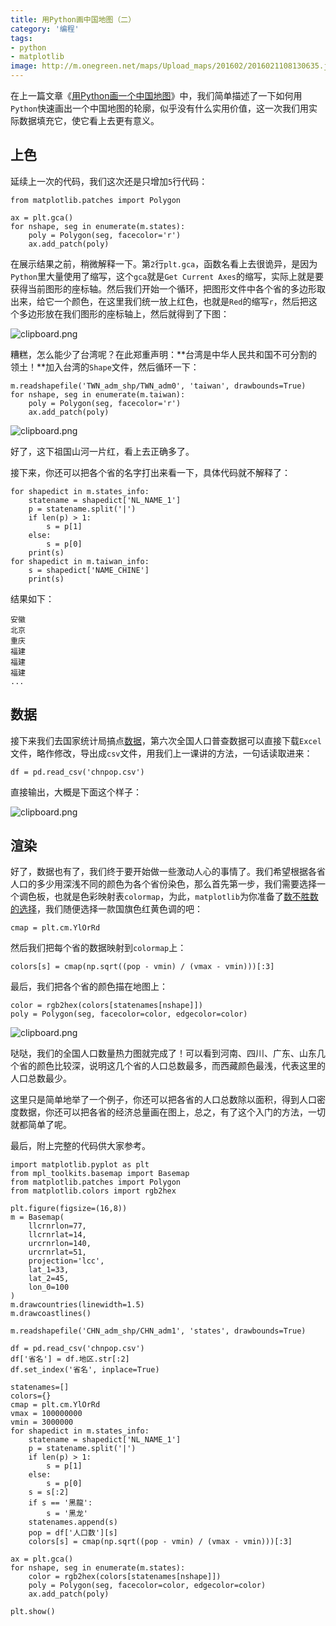 ```yaml
---
title: 用Python画中国地图（二）
category: '编程'
tags:
- python
- matplotlib
image: http://m.onegreen.net/maps/Upload_maps/201602/2016021108130635.jpg
---
```


在上一篇文章《[用Python画一个中国地图][1]》中，我们简单描述了一下如何用`Python`快速画出一个中国地图的轮廓，似乎没有什么实用价值，这一次我们用实际数据填充它，使它看上去更有意义。

## 上色

延续上一次的代码，我们这次还是只增加`5`行代码：

    from matplotlib.patches import Polygon

    ax = plt.gca()
    for nshape, seg in enumerate(m.states):
        poly = Polygon(seg, facecolor='r')
        ax.add_patch(poly)

在展示结果之前，稍微解释一下。第`2`行`plt.gca`，函数名看上去很诡异，是因为`Python`里大量使用了缩写，这个`gca`就是`Get Current Axes`的缩写，实际上就是要获得当前图形的座标轴。然后我们开始一个循环，把图形文件中各个省的多边形取出来，给它一个颜色，在这里我们统一放上红色，也就是`Red`的缩写`r`，然后把这个多边形放在我们图形的座标轴上，然后就得到了下图：

![clipboard.png](/img/bVTSXY)

糟糕，怎么能少了台湾呢？在此郑重声明：**台湾是中华人民共和国不可分割的领土！**加入台湾的`Shape`文件，然后循环一下：

    m.readshapefile('TWN_adm_shp/TWN_adm0', 'taiwan', drawbounds=True)
    for nshape, seg in enumerate(m.taiwan):
        poly = Polygon(seg, facecolor='r')
        ax.add_patch(poly)


![clipboard.png](/img/bVTS34)

好了，这下祖国山河一片红，看上去正确多了。

接下来，你还可以把各个省的名字打出来看一下，具体代码就不解释了：

    for shapedict in m.states_info:
        statename = shapedict['NL_NAME_1']
        p = statename.split('|')
        if len(p) > 1:
            s = p[1]
        else:
            s = p[0]
        print(s)
    for shapedict in m.taiwan_info:
        s = shapedict['NAME_CHINE']
        print(s)

结果如下：

    安徽
    北京
    重庆
    福建
    福建
    福建
    ...

## 数据

接下来我们去国家统计局搞点[数据][2]，第六次全国人口普查数据可以直接下载`Excel`文件，略作修改，导出成`csv`文件，用我们上一课讲的方法，一句话读取进来：

    df = pd.read_csv('chnpop.csv')

直接输出，大概是下面这个样子：

![clipboard.png](/img/bVTTkz)

## 渲染

好了，数据也有了，我们终于要开始做一些激动人心的事情了。我们希望根据各省人口的多少用深浅不同的颜色为各个省份染色，那么首先第一步，我们需要选择一个调色板，也就是色彩映射表`colormap`，为此，`matplotlib`为你准备了[数不胜数的选择][3]，我们随便选择一款国旗色红黄色调的吧：

    cmap = plt.cm.YlOrRd

然后我们把每个省的数据映射到`colormap`上：

    colors[s] = cmap(np.sqrt((pop - vmin) / (vmax - vmin)))[:3]
    
最后，我们把各个省的颜色描在地图上：

    color = rgb2hex(colors[statenames[nshape]])
    poly = Polygon(seg, facecolor=color, edgecolor=color)


![clipboard.png](/img/bVTTJJ)

哒哒，我们的全国人口数量热力图就完成了！可以看到河南、四川、广东、山东几个省的颜色比较深，说明这几个省的人口总数最多，而西藏颜色最浅，代表这里的人口总数最少。

这里只是简单地举了一个例子，你还可以把各省的人口总数除以面积，得到人口密度数据，你还可以把各省的经济总量画在图上，总之，有了这个入门的方法，一切就都简单了呢。

最后，附上完整的代码供大家参考。

```
import matplotlib.pyplot as plt
from mpl_toolkits.basemap import Basemap
from matplotlib.patches import Polygon
from matplotlib.colors import rgb2hex

plt.figure(figsize=(16,8))
m = Basemap(
    llcrnrlon=77,
    llcrnrlat=14,
    urcrnrlon=140,
    urcrnrlat=51,
    projection='lcc',
    lat_1=33,
    lat_2=45,
    lon_0=100
)
m.drawcountries(linewidth=1.5)
m.drawcoastlines()

m.readshapefile('CHN_adm_shp/CHN_adm1', 'states', drawbounds=True)

df = pd.read_csv('chnpop.csv')
df['省名'] = df.地区.str[:2]
df.set_index('省名', inplace=True)

statenames=[]
colors={}
cmap = plt.cm.YlOrRd
vmax = 100000000
vmin = 3000000
for shapedict in m.states_info:
    statename = shapedict['NL_NAME_1']
    p = statename.split('|')
    if len(p) > 1:
        s = p[1]
    else:
        s = p[0]
    s = s[:2]
    if s == '黑龍':
        s = '黑龙'
    statenames.append(s)
    pop = df['人口数'][s]
    colors[s] = cmap(np.sqrt((pop - vmin) / (vmax - vmin)))[:3]

ax = plt.gca()
for nshape, seg in enumerate(m.states):
    color = rgb2hex(colors[statenames[nshape]])
    poly = Polygon(seg, facecolor=color, edgecolor=color)
    ax.add_patch(poly)

plt.show()
```

  [1]: https://segmentfault.com/a/1190000010871928
  [2]: http://www.stats.gov.cn/tjsj/pcsj/rkpc/6rp/indexce.htm
  [3]: https://matplotlib.org/examples/color/colormaps_reference.html
